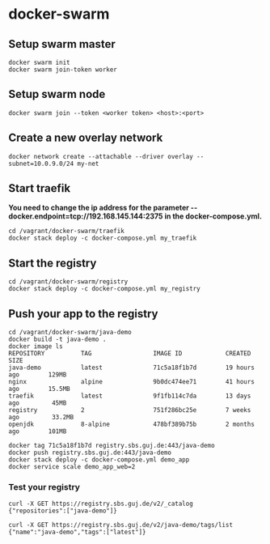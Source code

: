 # docker-swarm

## Setup swarm master
```
docker swarm init
docker swarm join-token worker
```

## Setup swarm node
```
docker swarm join --token <worker token> <host>:<port>
```

## Create a new overlay network
```
docker network create --attachable --driver overlay --subnet=10.0.9.0/24 my-net
```

## Start traefik
**You need to change the ip address for the parameter --docker.endpoint=tcp://192.168.145.144:2375 in the docker-compose.yml.**
```
cd /vagrant/docker-swarm/traefik
docker stack deploy -c docker-compose.yml my_traefik
```

## Start the registry
```
cd /vagrant/docker-swarm/registry
docker stack deploy -c docker-compose.yml my_registry
```

## Push your app to the registry
```
cd /vagrant/docker-swarm/java-demo
docker build -t java-demo .
docker image ls
REPOSITORY          TAG                 IMAGE ID            CREATED             SIZE
java-demo           latest              71c5a18f1b7d        19 hours ago        129MB
nginx               alpine              9b0dc474ee71        41 hours ago        15.5MB
traefik             latest              9f1fb114c7da        13 days ago         45MB
registry            2                   751f286bc25e        7 weeks ago         33.2MB
openjdk             8-alpine            478bf389b75b        2 months ago        101MB

docker tag 71c5a18f1b7d registry.sbs.guj.de:443/java-demo
docker push registry.sbs.guj.de:443/java-demo
docker stack deploy -c docker-compose.yml demo_app
docker service scale demo_app_web=2
```

### Test your registry
```
curl -X GET https://registry.sbs.guj.de/v2/_catalog
{"repositories":["java-demo"]}
```

```
curl -X GET https://registry.sbs.guj.de/v2/java-demo/tags/list
{"name":"java-demo","tags":["latest"]}
```
